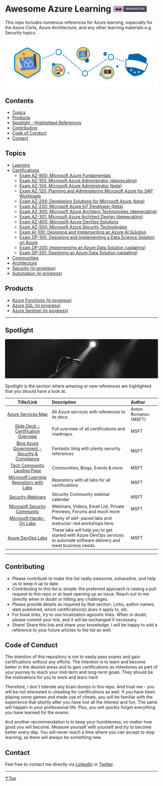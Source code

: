 # Awesome Azure Learning [![Awesome](./img/awesome.png)](https://github.com/sindresorhus/awesome)
This repo includes numerous references for Azure learning, especially for the Azure Certs, Azure Architecture, and any other learning materials e.g. Security topics.

![Learn](/img/learn.png)

## Contents
- [Topics](#topics)
- [Products](#products)
- [Spotlight - Highlighted References](#spotlight)
- [Contributing](#contributing)
- [Code of Conduct](#code-of-conduct)
- [Contact](#contact)

## Topics
- [Learning](./topics/learning.md)
- [Certifications](./topics/certifications/certifications.md)
  - [Exam AZ-900: Microsoft Azure Fundamentals](./topics/certifications/az-900.md)
  - [Exam AZ-103: Microsoft Azure Administrator (deprecating)](./topics/certifications/az-103.md)
  - [Exam AZ-104: Microsoft Azure Administrator (beta)](./topics/certifications/az-104.md)
  - [Exam AZ-120: Planning and Administering Microsoft Azure for SAP Workloads](./topics/certifications/az-120.md)
  - [Exam AZ-204: Developing Solutions for Microsoft Azure (beta)](./topics/certifications/az-204.md)
  - [Exam AZ-220: Microsoft Azure IoT Developer (beta)](./topics/certifications/az-220.md)
  - [Exam AZ-300: Microsoft Azure Architect Technologies (deprecating)](./topics/certifications/az-300.md)
  - [Exam AZ-301: Microsoft Azure Architect Design (deprecating)](./topics/certifications/az-301.md)
  - [Exam AZ-400: Microsoft Azure DevOps Solutions](./topics/certifications/az-400.md)
  - [Exam AZ-500: Microsoft Azure Security Technologies](./topics/certifications/az-500.md)
  - [Exam AI-100: Designing and Implementing an Azure AI Solution](./topics/certifications/ai-100.md)
  - [Exam DP-100: Designing and Implementing a Data Science Solution on Azure](./topics/certifications/dp-100.md)
  - [Exam DP-200: Implementing an Azure Data Solution (updating)](./topics/certifications/dp-200.md)
  - [Exam DP-201: Designing an Azure Data Solution (updating)](./topics/certifications/dp-201.md)
- [Communities](./topics/communities.md)
- [Architecture](./topics/architecture.md)
- [Security (in progress)](./topics/security.md)
- [Automation (in progress)](./topics/automation.md)

## Products
- [Azure Functions (in progress)](./products/azurefunctions.md)
- [Azure SQL (in progress)](./products/azuresql.md)
- [Azure Sentinel (in progress)](./products/azuresentinel.md)


______

## Spotlight

![Learn](/img/spotlight.png)

Spotlight is the section where amazing or new references are highlighted that you should have a look at.

|                                               Title/Link                                                | Description                                                                                                               | Author               |
| :-----------------------------------------------------------------------------------------------------: | :------------------------------------------------------------------------------------------------------------------------ | :------------------- |
|                        [Azure Services Map](https://aka.ms/azure-services-map/)                         | All Azure services with references to its docs.                                                                           | Anton Romanov (MSFT) |
| [Slide Deck - Certification Overview](https://query.prod.cms.rt.microsoft.com/cms/api/am/binary/RWtQJJ) | Full overview of all certifications and roadmaps.                                                                         | MSFT                 |
|        [Blog Azure Government - Security & Compliance](https://devblogs.microsoft.com/azuregov/)        | Fantastic blog with plenty security references                                                                            | MSFT                 |
|                   [Tech Community Landing Page](https://techcommunity.microsoft.com/)                   | Communities, Blogs, Events & more                                                                                         | MSFT                 |
|             [Microsoft Learning Repository with Labs](https://github.com/MicrosoftLearning)             | Repository with all labs for all certifications                                                                           | MSFT                 |
|                          [Security Webinars](https://aka.ms/SecurityWebinars)                           | Security Community webinar calendar                                                                                       | MSFT                 |
|                    [Microsoft Security Community](https://aka.ms/SecurityCommunity)                     | Webinars, Videos, Email List, Private Previews, Forums and much more                                                      | MSFT                 |
|                    [Microsoft Hands-On Labs](https://www.microsoft.com/handsonlabs/)                    | Plenty of slef-paced labs and instructor-led workshops here.                                                              |
|                          [Azure DevOps Labs](https://www.azuredevopslabs.com/)                          | These labs will help you to get started with Azure DevOps services to automate software delivery and meet business needs. | MSFT                 |

______

## Contributing
- Please contribute to make this list really awesome, exhaustive, and help us to keep it up to date.
- Contributing to this list is simple: the preferred approach is raising a pull request to this repo or at least opening up an issue. Reach out to me directly when in doubt or hitting any challenges.
- Please provide details as required by that section.  Links, author names, date published, which certification(s) does it apply to, etc.
- For book links, try to use localization agnostic links. When in doubt, please commit your link, and it will be exchanged if necessary.
- Share! Share this link and share your knowledge. I will be happy to add a reference to your future articles to the list as well.

## Code of Conduct
The intention of this repository is not to easily pass exams and gain certifications without any efforts. The intention is to learn and become better in the desired areas and to gain certifications as milestones as part of your journey to reach your mid-term and long-term goals. They should be the motivations for you to work and learn hard.

Therefore, I don´t tolerate any brain dumps in this repo. And trust me - you will be not interested in cheating for certifications as well. If you have been playing some games and made use of cheats, you will be familiar with the experience that shortly after you have lost all the interest and fun. The same will happen in your professional life. Plus, you will quickly forget everything you have learned for the exams.

And another recommendation is to keep your humbleness, no matter how good you will become. Measure yourself with yourself and try to become better every day. You will never reach a time where you can accept to stop learning, as there will always be something new.

## Contact
Feel free to contact me directly via [LinkedIn](https://www.linkedin.com/in/daviddasneves/) or [Twitter](https://twitter.com/david_das_neves).

___
 <a href="#top" title="Back to the top.">↑Top</a>